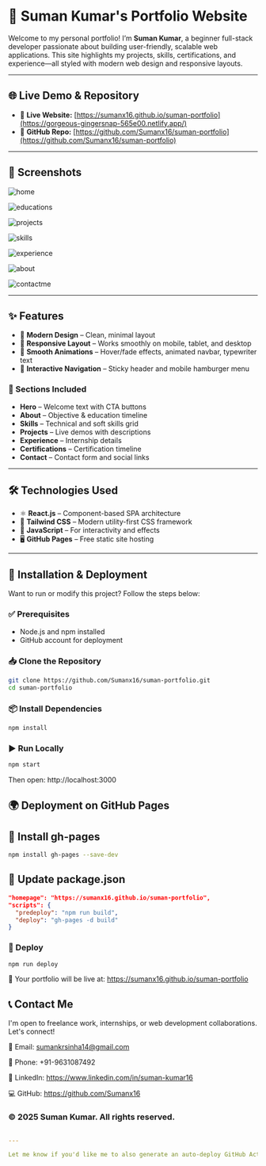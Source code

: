 # 🌟 Suman Kumar's Portfolio Website

Welcome to my personal portfolio! I’m **Suman Kumar**, a beginner full-stack developer passionate about building user-friendly, scalable web applications. This site highlights my projects, skills, certifications, and experience—all styled with modern web design and responsive layouts.

---

## 🌐 Live Demo & Repository

- 🔴 **Live Website:** [https://sumanx16.github.io/suman-portfolio](https://gorgeous-gingersnap-565e00.netlify.app/)
- 📂 **GitHub Repo:** [https://github.com/Sumanx16/suman-portfolio](https://github.com/Sumanx16/suman-portfolio)

---

## 📸 Screenshots

![home](https://github.com/user-attachments/assets/cb741789-f5b6-4bae-af62-f7e953f4cdc1)

![educations](https://github.com/user-attachments/assets/5ba7fc3a-5ecb-4362-b480-2ac4152c8722)

![projects](https://github.com/user-attachments/assets/6c9c40a0-9705-4348-8d24-e43c10dfa8b4)

![skills](https://github.com/user-attachments/assets/3d61ad54-79cc-48bd-813d-246d57c2799b)

![experience](https://github.com/user-attachments/assets/5934c51c-c5d2-4f6d-8b1a-3c8aab78d557)

![about](https://github.com/user-attachments/assets/3602070d-4124-44f5-bdc1-c95267d5f512)

![contactme](https://github.com/user-attachments/assets/eac0072d-2c13-433b-8be7-06352de92316)

---

## ✨ Features

- 🎨 **Modern Design** – Clean, minimal layout
- 📱 **Responsive Layout** – Works smoothly on mobile, tablet, and desktop
- 🔄 **Smooth Animations** – Hover/fade effects, animated navbar, typewriter text
- 🧭 **Interactive Navigation** – Sticky header and mobile hamburger menu

### 📁 Sections Included

- **Hero** – Welcome text with CTA buttons
- **About** – Objective & education timeline
- **Skills** – Technical and soft skills grid
- **Projects** – Live demos with descriptions
- **Experience** – Internship details
- **Certifications** – Certification timeline
- **Contact** – Contact form and social links

---

## 🛠️ Technologies Used

- ⚛️ **React.js** – Component-based SPA architecture
- 💨 **Tailwind CSS** – Modern utility-first CSS framework
- 📜 **JavaScript** – For interactivity and effects
- 🖥️ **GitHub Pages** – Free static site hosting

---

## 🚀 Installation & Deployment

Want to run or modify this project? Follow the steps below:

### ✅ Prerequisites

- Node.js and npm installed
- GitHub account for deployment

### 📥 Clone the Repository

```bash
git clone https://github.com/Sumanx16/suman-portfolio.git
cd suman-portfolio
```


### 📦 Install Dependencies
```bash
npm install
```


### ▶️ Run Locally

```bash
npm start
```
Then open: http://localhost:3000

## 🌍 Deployment on GitHub Pages

## 🧩 Install gh-pages
```bash
npm install gh-pages --save-dev
```

## 📝 Update package.json
```json
"homepage": "https://sumanx16.github.io/suman-portfolio",
"scripts": {
  "predeploy": "npm run build",
  "deploy": "gh-pages -d build"
}
```

### 🚀 Deploy
```bash
npm run deploy
```
🔗 Your portfolio will be live at: https://sumanx16.github.io/suman-portfolio

## 📞 Contact Me

I'm open to freelance work, internships, or web development collaborations. Let's connect!

📧 Email: sumankrsinha14@gmail.com

📱 Phone: +91-9631087492

🔗 LinkedIn: https://www.linkedin.com/in/suman-kumar16

💻 GitHub: https://github.com/Sumanx16

### © 2025 Suman Kumar. All rights reserved.
```yaml

---

Let me know if you'd like me to also generate an auto-deploy GitHub Action or Netlify configuration file.
```

